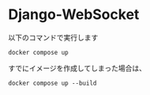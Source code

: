 # Django-WebSocket

以下のコマンドで実行します
```
docker compose up
```

すでにイメージを作成してしまった場合は、
```
docker compose up --build
```
